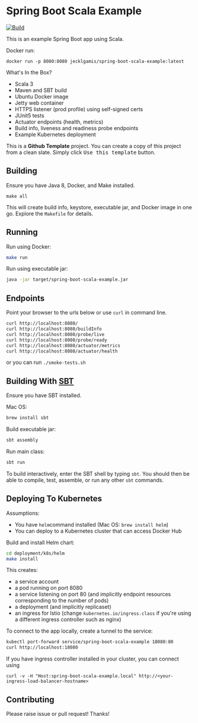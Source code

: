 # Spring Boot Scala Example

[![Build](https://github.com/jecklgamis/spring-boot-scala-example/actions/workflows/build.yml/badge.svg)](https://github.com/jecklgamis/spring-boot-scala-example/actions/workflows/build.yml)

This is an example Spring Boot app using Scala.

Docker run:
```
docker run -p 8080:8080 jecklgamis/spring-boot-scala-example:latest
```

What's In the Box?

* Scala 3
* Maven and SBT build
* Ubuntu Docker image
* Jetty web container
* HTTPS listener (prod profile) using self-signed certs
* JUnit5 tests
* Actuator endpoints (health, metrics)
* Build info, liveness and readiness probe endpoints
* Example Kubernetes deployment

This is a **Github Template** project. You can create a copy of this project from a clean slate. Simply click
<kbd>Use this template</kbd> button.

## Building
Ensure you have Java 8, Docker, and Make installed.

```
make all
```
This will create build info, keystore, executable jar, and Docker image in one go. Explore the `Makefile` for details.

## Running

Run using Docker:
```bash
make run
```

Run using executable jar:
```bash
java -jar target/spring-boot-scala-example.jar
```

## Endpoints
Point your browser to the urls below or use `curl` in command line.
```bash
curl http://localhost:8080/
curl http://localhost:8080/buildInfo
curl http://localhost:8080/probe/live
curl http://localhost:8080/probe/ready
curl http://localhost:8080/actuator/metrics
curl http://localhost:8080/actuator/health
```
or you can run `./smoke-tests.sh`

## Building With [SBT](https://www.scala-sbt.org/)

Ensure you have SBT installed.

Mac OS:
```bash
brew install sbt
```

Build executable jar:
```bash
sbt assembly
```

Run main class:
```bash
sbt run
```

To build interactively, enter the SBT shell by typing `sbt`. You should then
be able to compile, test,  assemble, or run any other `sbt` commands.

## Deploying To Kubernetes
Assumptions:
* You have `helm`command installed (Mac OS: `brew install helm`)
* You can deploy to a Kubernetes cluster that can access Docker Hub 

Build and install Helm chart:
```bash
cd deployment/k8s/helm
make install 
```
This creates:
* a service account
* a pod running on port 8080
* a service listening on port 80 (and implicitly endpoint resources corresponding to the number of pods)
* a deployment (and implicitly replicaset)
* an ingress for Istio (change `kubernetes.io/ingress.class` if you're using a different ingress controller such as nginx) 

To connect to the app locally, create a tunnel to the service:
```bash
kubectl port-forward service/spring-boot-scala-example 18080:80
curl http://localhost:18080
```

If you have ingress controller installed in your cluster, you can connect using
````
curl -v -H "Host:spring-boot-scala-example.local" http://<your-ingress-load-balancer-hostname>
````

## Contributing
Please raise issue or pull request! Thanks!